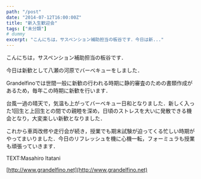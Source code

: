 ```yaml
---
path: "/post"
date: "2014-07-12T16:00:00Z"
title: "新入生歓迎会"
tags: ["未分類"]
# dummy
excerpt: "こんにちは，サスペンション補助担当の板谷です．今日は新..."
---
```




[](12-1.jpg)

こんにちは，サスペンション補助担当の板谷です．

今日は新歓として八瀬の河原でバーベキューをしました．

Grandelfinoでは世間一般に新歓の行われる時期に静的審査のための書類作成があるため，毎年この時期に新歓を行います．

台風一過の晴天で，気温も上がってバーベキュー日和となりました．新しく入った1回生と上回生との間での親睦を深め，日頃のストレスを大いに発散できる機会となり，大変楽しい新歓となりました．

これから車両改修や走行会が続き，授業でも期末試験が迫ってくる忙しい時期がやってまいりました．今日のリフレッシュを機に心機一転，フォーミュラも授業も頑張っていきます．

TEXT:Masahiro Itatani

[http://www.grandelfino.net](http://www.grandelfino.net)

